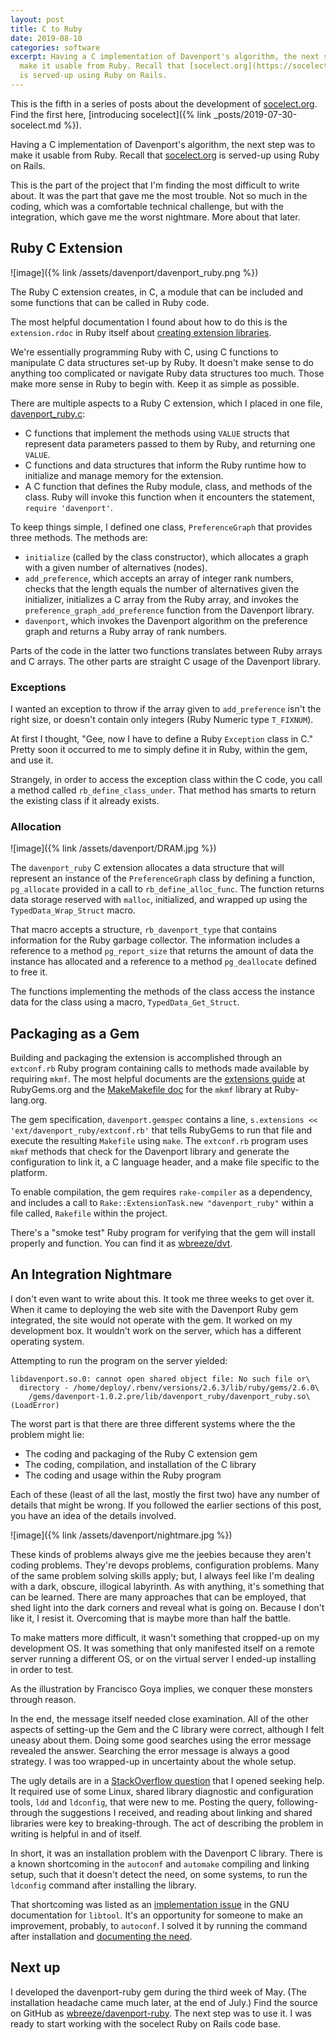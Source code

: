 ```yaml
---
layout: post
title: C to Ruby
date: 2019-08-10
categories: software
excerpt: Having a C implementation of Davenport's algorithm, the next step was to
  make it usable from Ruby. Recall that [socelect.org](https://socelect.org)
  is served-up using Ruby on Rails.
---
```


This is the fifth in a series of posts about the development of
[socelect.org](https://socelect.org). Find the first here,
[introducing socelect]({% link _posts/2019-07-30-socelect.md %}).

Having a C implementation of Davenport's algorithm, the next step was to
make it usable from Ruby. Recall that
[socelect.org](https://socelect.org)
is served-up using Ruby on Rails.

This is the part of the project that I'm finding the most difficult to write
about. It was the part that gave me the most trouble. Not so much in the
coding, which was a comfortable technical challenge, but with the integration,
which gave me the worst nightmare. More about that later.

## Ruby C Extension

![image]({% link /assets/davenport/davenport_ruby.png %})

The Ruby C extension creates, in C, a module that can be included
and some functions that can be called in Ruby code.

The most helpful documentation I found about how to do this is
the `extension.rdoc` in Ruby itself about [creating extension
libraries](https://docs.ruby-lang.org/en/trunk/extension_rdoc.html).

We're essentially programming Ruby with C, using C functions to manipulate C
data structures set-up by Ruby. It doesn't make sense to do anything too
complicated or navigate Ruby data structures too much. Those make more sense in
Ruby to begin with. Keep it as simple as possible.

There are multiple aspects to a Ruby C extension, which I placed in one file,
[davenport_ruby.c](https://github.com/wbreeze/davenport-ruby/blob/master/ext/davenport_ruby/davenport_ruby.c):
- C functions that implement the methods using `VALUE` structs that represent
data parameters passed to them by Ruby, and returning one `VALUE`.
- C functions and data structures that inform the Ruby runtime how to
initialize and manage memory for the extension.
- A C function that defines the Ruby module, class, and methods of the class.
Ruby will invoke this function when it encounters the statement,
`require 'davenport'`.

To keep things simple, I defined one class, `PreferenceGraph` that provides
three methods. The methods are:
- `initialize` (called by the class constructor), which allocates a graph
with a given number of alternatives (nodes).
- `add_preference`, which accepts an array of integer rank numbers,
checks that the length equals the number of alternatives given the
initializer, initializes a C array from the Ruby array, and invokes
the `preference_graph_add_preference` function from the Davenport library.
- `davenport`, which invokes the Davenport algorithm on the preference graph
and returns a Ruby array of rank numbers.

Parts of the code in the latter two functions translates between Ruby arrays
and C arrays. The other parts are straight C usage of the Davenport library.

### Exceptions

I wanted an exception to throw if the array given to `add_preference` isn't
the right size, or doesn't contain only integers (Ruby Numeric type `T_FIXNUM`).

At first I thought, "Gee, now I have to define a Ruby `Exception` class
in C." Pretty soon it occurred to me to simply define it in Ruby, within the
gem, and use it.

Strangely, in order to access the exception class within the C code, you
call a method called `rb_define_class_under`. That method has smarts to
return the existing class if it already exists.

### Allocation

![image]({% link /assets/davenport/DRAM.jpg %})

The `davenport_ruby` C extension allocates a data structure that will
represent an instance of the `PreferenceGraph` class
by defining a function, `pg_allocate` provided in a call to
`rb_define_alloc_func`. The function
returns data storage reserved with `malloc`, initialized, and wrapped up using
the `TypedData_Wrap_Struct` macro.

That macro accepts a structure, `rb_davenport_type` that contains
information for the Ruby garbage collector. The information includes
a reference to a method `pg_report_size` that returns
the amount of data the instance has allocated and a reference to
a method `pg_deallocate` defined to free it.

The functions implementing the methods of the class access the instance data
for the class using a macro, `TypedData_Get_Struct`.

## Packaging as a Gem


Building and packaging the extension is accomplished through
an `extconf.rb` Ruby program containing calls to methods made available by
requiring `mkmf`. The most helpful documents are the
[extensions guide](https://guides.rubygems.org/gems-with-extensions/)
at RubyGems.org and the
[MakeMakefile doc](https://docs.ruby-lang.org/en/trunk/MakeMakefile.html)
for the `mkmf` library at Ruby-lang.org.

The gem specification, `davenport.gemspec` contains a line,
`s.extensions << 'ext/davenport_ruby/extconf.rb'`
that tells RubyGems to run that file and execute the resulting `Makefile` using
`make`.  The `extconf.rb` program uses `mkmf` methods that check for the
Davenport library and generate the configuration to link it, a C language
header, and a make file specific to the platform.

To enable compilation, the gem requires `rake-compiler` as a dependency,
and includes a call to `Rake::ExtensionTask.new "davenport_ruby"`
within a file called, `Rakefile` within the project.

There's a "smoke test" Ruby program for verifying that the gem will
install properly and function. You can find it as
[wbreeze/dvt](https://github.com/wbreeze/dvt).

## An Integration Nightmare

I don't even want to write about this. It took me three weeks to get over it.
When it came to deploying the web site with the Davenport Ruby gem
integrated, the site would not operate with the gem. It worked on my
development box. It wouldn't work on the server, which has a different
operating system.

Attempting to run the program on the server yielded:

```
libdavenport.so.0: cannot open shared object file: No such file or\
  directory - /home/deploy/.rbenv/versions/2.6.3/lib/ruby/gems/2.6.0\
    /gems/davenport-1.0.2.pre/lib/davenport_ruby/davenport_ruby.so\
(LoadError)
```

The worst part is that there are three different systems where the the
problem might lie:

- The coding and packaging of the Ruby C extension gem
- The coding, compilation, and installation of the C library
- The coding and usage within the Ruby program

Each of these (least of all the last, mostly the first two) have any number
of details that might be wrong. If you followed the earlier sections of
this post, you have an idea of the details involved.

![image]({% link /assets/davenport/nightmare.jpg %})

These kinds of problems always give me the jeebies because they aren't
coding problems. They're devops problems, configuration problems.
Many of the same problem solving skills apply; but, I always feel like
I'm dealing with a dark, obscure, illogical labyrinth. As with anything,
it's something that can be learned. There are many approaches that can
be employed, that shed light into the dark corners and reveal what is going
on. Because I don't like it, I resist it. Overcoming that is maybe more than
half the battle.

To make matters more difficult, it wasn't something that cropped-up on my
development OS. It was something that only manifested itself on a remote
server running a different OS, or on the virtual server I ended-up installing
in order to test.

As the illustration by Francisco Goya implies,
we conquer these monsters through reason.

In the end, the message itself needed close examination. All of the other
aspects of setting-up the Gem and the C library were correct, although
I felt uneasy about them. Doing some good searches using the error message
revealed the answer. Searching the error message is always
a good strategy. I was too wrapped-up in uncertainty about the whole setup.

The ugly details are in a
[StackOverflow question](https://stackoverflow.com/q/57207572/608359)
that I opened seeking help.
It required use of some Linux, shared library diagnostic and configuration
tools, `ldd` and `ldconfig`, that were new to me.  Posting the query,
following-through the suggestions I received, and reading about linking and
shared libraries were key to breaking-through. The act of describing the
problem in writing is helpful in and of itself.

In short, it was an installation problem with the Davenport C library.
There is a known shortcoming in the `autoconf` and `automake` compiling
and linking setup, such that it doesn't detect the need, on some systems,
to run the `ldconfig` command after installing the library.

That shortcoming was listed as an [implementation
issue](https://www.gnu.org/software/libtool/manual/libtool.html#Issues)
in the GNU documentation for `libtool`. It's an opportunity for someone
to make an improvement, probably, to `autoconf`. I solved it by running
the command after installation and [documenting the
need](https://github.com/wbreeze/davenport/pull/18/files).

## Next up

I developed the davenport-ruby gem during the third week of May.
(The installation headache came much later, at the end of July.)
Find the source on GitHub as
[wbreeze/davenport-ruby](https://github.com/wbreeze/davenport-ruby).
The next step was to use it. I was ready to start working with the socelect
Ruby on Rails code base.

